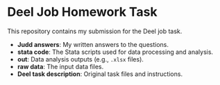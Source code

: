 # Deel Job Homework Task

This repository contains my submission for the Deel job task.

- **Judd answers**: My written answers to the questions.
- **stata code**: The Stata scripts used for data processing and analysis.
- **out**: Data analysis outputs (e.g., `.xlsx` files).
- **raw data**: The input data files.
- **Deel task description**: Original task files and instructions.
